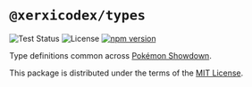# `@xerxicodex/types`

![Test Status](https://github.com/pkmn/ps/workflows/Tests/badge.svg)
![License](https://img.shields.io/badge/License-MIT-blue.svg)
[![npm version](https://img.shields.io/npm/v/@xerxicodex/types.svg)](https://www.npmjs.com/package/@xerxicodex/types)

Type definitions common across [Pokémon Showdown](https://pokemonshowdown.com).

This package is distributed under the terms of the [MIT License](LICENSE).
